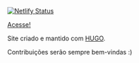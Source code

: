 [![Netlify Status](https://api.netlify.com/api/v1/badges/c182c6ab-b73b-4fd0-b518-e17746e30655/deploy-status)](https://app.netlify.com/sites/sharp-pasteur-f9e2d8/deploys)

[Acesse!](https://www.dianaarnos.com/)

Site criado e mantido com [HUGO](https://gohugo.io/).

Contribuições serão sempre bem-vindas :)